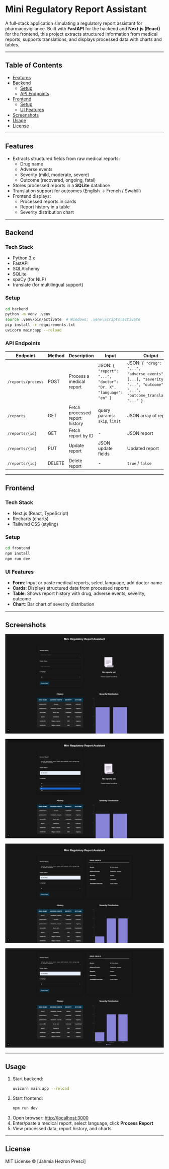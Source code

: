 # Mini Regulatory Report Assistant

A full-stack application simulating a regulatory report assistant for pharmacovigilance. Built with **FastAPI** for the backend and **Next.js (React)** for the frontend, this project extracts structured information from medical reports, supports translations, and displays processed data with charts and tables.

---

## Table of Contents

- [Features](#features)  
- [Backend](#backend)  
  - [Setup](#backend-setup)  
  - [API Endpoints](#api-endpoints)  
- [Frontend](#frontend)  
  - [Setup](#frontend-setup)  
  - [UI Features](#ui-features)  
- [Screenshots](#screenshots)  
- [Usage](#usage)  
- [License](#license)  

---

## Features

- Extracts structured fields from raw medical reports:
  - Drug name  
  - Adverse events  
  - Severity (mild, moderate, severe)  
  - Outcome (recovered, ongoing, fatal)  
- Stores processed reports in a **SQLite** database  
- Translation support for outcomes (English → French / Swahili)  
- Frontend displays:
  - Processed reports in cards  
  - Report history in a table  
  - Severity distribution chart  

---

## Backend

### Tech Stack

- Python 3.x  
- FastAPI  
- SQLAlchemy  
- SQLite  
- spaCy (for NLP)  
- translate (for multilingual support)  

### Setup

```bash
cd backend
python -m venv .venv
source .venv/bin/activate  # Windows: .venv\Scripts\activate
pip install -r requirements.txt
uvicorn main:app --reload
```

### API Endpoints

| Endpoint | Method | Description | Input | Output |
|----------|--------|-------------|-------|--------|
| `/reports/process` | POST | Process a medical report | JSON: `{ "report": "...", "doctor": "Dr. X", "language": "en" }` | JSON: `{ "drug": "...", "adverse_events": [...], "severity": "...", "outcome": "...", "outcome_translated": "..." }` |
| `/reports` | GET | Fetch processed report history | query params: `skip`, `limit` | JSON array of reports |
| `/reports/{id}` | GET | Fetch report by ID | - | JSON report |
| `/reports/{id}` | PUT | Update report | JSON update fields | Updated report |
| `/reports/{id}` | DELETE | Delete report | - | `true` / `false` |

---

## Frontend

### Tech Stack

- Next.js (React, TypeScript)  
- Recharts (charts)  
- Tailwind CSS (styling)  

### Setup

```bash
cd frontend
npm install
npm run dev
```

### UI Features

- **Form**: Input or paste medical reports, select language, add doctor name  
- **Cards**: Displays structured data from processed reports  
- **Table**: Shows report history with drug, adverse events, severity, outcome  
- **Chart**: Bar chart of severity distribution  

---

## Screenshots

![Screenshot 1](frontend/public/screenshots/1.png)

![Screenshot 2](frontend/public/screenshots/2.png)

![Screenshot 3](frontend/public/screenshots/3.png) 

![Screenshot 4](frontend/public/screenshots/4.png)

---

## Usage

1. Start backend:
   ```bash
   uvicorn main:app --reload
   ```
2. Start frontend:
   ```bash
   npm run dev
   ```
3. Open browser: [http://localhost:3000](http://localhost:3000)  
4. Enter/paste a medical report, select language, click **Process Report**  
5. View processed data, report history, and charts  

---

## License

MIT License © [Jahmia Hezron Presci]

